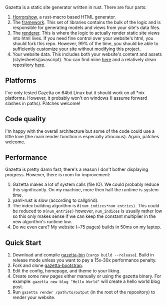 Gazetta is a static site generator written in rust. There are four parts:

1. [Horrorshow][horrorshow], a rust-macro based HTML generator.
2. The [framework][framework]. This set of libraries contains the bulk of the
   logic and is responsible for generating models and views from your site's
   data files.
3. The [renderer][bin]. This is where the logic to actually render static site
   views into html lives. If you need fine control over your website's html, you
   should fork this repo. However, 99% of the time, you should be able to
   sufficiently customize your site without modifying this project.
4. Your website data. This includes both your website's content and assets
   (stylesheets/javascript). You can find mine [here][data] and a relatively
   clean repository [here][bootstrap].

## Platforms

I've only tested Gazetta on 64bit Linux but it should work on all *nix
platforms. However, it probably won't on windows (I assume forward slashes in
paths). Patches welcome!

## Code quality

I'm happy with the overall architecture but some of the code could use a little
love (the main render function is especially atrocious). Again, patches welcome.

## Performance

Gazetta is pretty damn fast; there's a reason I don't bother displaying
progress. However, there is room for improvement:

1. Gazetta makes a lot of system calls (file IO). We could probably reduce this
   significantly. On my machine, more then half the runtime is system time.
2. yaml-rust is slow (according to callgrind).
3. The index building algorithm is `Θ(num_indices*num_entries)`. This could be
   reduced to `Θ(num_entries)` however, `num_indices` is usually rather low so
   this only makes sense if we can keep the constant multiplier in the new
   algorithm's runtime low.
4. Do we even care? My website (~75 pages) builds in 50ms on my laptop.

## Quick Start

1. Download and compile [gazetta-bin][bin] (`cargo build --release`). Build in
   release mode unless you want to pay a 15x-30x performance penalty.
2. Fork and clone [gazetta-bootstrap][bootstrap].
3. Edit the config, homepage, and theme to your liking.
4. Create some new pages either manually or using the gazetta binary. For
   example: `gazetta new blog "Hello World"` will create a hello world blog
   post.
5. Run `gazetta render /path/to/output` (in the root of the repository) to
   render your website.


[framework]: https://github.com/Stebalien/gazetta
[bin]: https://github.com/Stebalien/gazetta
[data]: https://github.com/Stebalien/www
[horrorshow]: https://github.com/Stebalien/horrorshow-rs
[bootstrap]: https://github.com/Stebalien/gazetta-bootstrap
